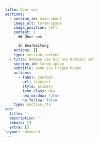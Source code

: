 ```yaml
---
title: Über uns
sections:
  - section_id: main-about
    image_alt: lorem-ipsum
    image_position: left
    content: |
      ## Über uns

      In Bearbeitung
    actions: []
    type: section_content
  - title: Nehmen sie mit uns Kontakt auf
    section_id: lorem-ipsum
    subtitle: wenn sie Fragen haben
    actions:
      - label: Kontakt
        url: /contact
        style: primary
        icon_class: dev
        new_window: false
        no_follow: false
    type: section_cta
seo:
  title: ''
  description: ''
  robots: []
  extra: []
layout: advanced
---
```

